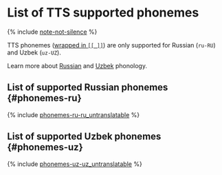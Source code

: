 # List of TTS supported phonemes

{% include [note-not-silence](../../../_includes/speechkit/note-not-silence.md) %}

TTS phonemes ([wrapped in `[[ ]]`](tts-markup.md#phoneme)) are only supported for Russian (`ru-RU`) and Uzbek (`uz-UZ`).

Learn more about [Russian](https://en.wikipedia.org/wiki/Russian_phonology) and [Uzbek](https://en.wikipedia.org/wiki/Uzbek_language#Phonology) phonology.

## List of supported Russian phonemes {#phonemes-ru}

{% include [phonemes-ru-ru_untranslatable](../../../_includes/speechkit/phonemes-ipa-ru-ru_untranslatable.md) %}

## List of supported Uzbek phonemes {#phonemes-uz}

{% include [phonemes-uz-uz_untranslatable](../../../_includes/speechkit/phonemes-ipa-uz-uz_untranslatable.md) %}
